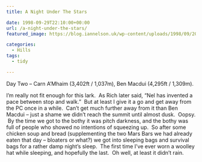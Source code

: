 ```yaml
---
title: A Night Under The Stars

date: 1998-09-29T22:10:00+00:00
url: /a-night-under-the-stars/
featured_image: https://blog.iannelson.uk/wp-content/uploads/1998/09/2013_03_04_22_22_53-1.jpg

categories:
  - Hills
tags:
  - tidy

---
```

Day Two &#8211; Carn A&#8217;Mhaim (3,402ft / 1,037m), Ben Macdui (4,295ft / 1,309m).

I&#8217;m really not fit enough for this lark.  As Rich later said, &#8220;Nel has invented a pace between stop and walk.&#8221;  But at least I give it a go and get away from the PC once in a while.  Can&#8217;t get much further away from it than Ben Macdui &#8211; just a shame we didn&#8217;t reach the summit until almost dusk.  Oopsy.  By the time we got to the bothy it was pitch darkness, and the bothy was full of people who showed no intentions of squeezing up.  So after some chicken soup and bread (supplementing the two Mars Bars we had already eaten that day &#8211; bloaters or what?) we got into sleeping bags and survival bags for a rather damp night&#8217;s sleep.  The first time I&#8217;ve ever worn a woolley hat while sleeping, and hopefully the last.  Oh well, at least it didn&#8217;t rain.<figure class="kg-card kg-image-card">

<img decoding="async" src="https://blog.iannelson.uk/wp-content/uploads/2023/08/2013_03_04_22_22_53.jpg" class="kg-image" alt loading="lazy" /> </figure> <figure class="kg-card kg-image-card"><img decoding="async" src="https://blog.iannelson.uk/wp-content/uploads/2023/08/2013_03_04_22_22_56.jpg" class="kg-image" alt loading="lazy" /></figure> <figure class="kg-card kg-image-card"><img decoding="async" src="https://blog.iannelson.uk/wp-content/uploads/2023/08/2013_03_04_22_22_58.jpg" class="kg-image" alt loading="lazy" /></figure> <figure class="kg-card kg-image-card"><img decoding="async" src="https://blog.iannelson.uk/wp-content/uploads/2023/08/2013_03_04_22_23_00.jpg" class="kg-image" alt loading="lazy" /></figure>
